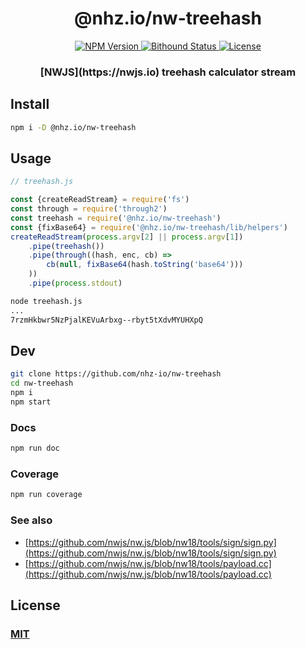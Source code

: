<h1 align="center">@nhz.io/nw-treehash</h1>

<p align="center">
  <a href="https://npmjs.org/package/@nhz.io/nw-treehash">
    <img src="https://img.shields.io/npm/v/@nhz.io/nw-treehash.svg?style=flat"
         alt="NPM Version">
  </a>

  <a href="https://www.bithound.io/github/nhz-io/nw-treehash">
    <img src="https://www.bithound.io/github/nhz-io/nw-treehash/badges/score.svg"
         alt="Bithound Status">
  </a>

  <a href="https://github.com/nhz-io/nw-treehash/blob/master/LICENSE">
    <img src="https://img.shields.io/github/license/nhz-io/nw-treehash.svg?style=flat"
         alt="License">
  </a>
</p>

<h3 align="center">[NWJS](https://nwjs.io) treehash calculator stream<h2>

## Install
```bash
npm i -D @nhz.io/nw-treehash
```

## Usage
```js
// treehash.js

const {createReadStream} = require('fs')
const through = require('through2')
const treehash = require('@nhz.io/nw-treehash')
const {fixBase64} = require('@nhz.io/nw-treehash/lib/helpers')
createReadStream(process.argv[2] || process.argv[1])
	.pipe(treehash())
	.pipe(through((hash, enc, cb) =>
        cb(null, fixBase64(hash.toString('base64')))
    ))
	.pipe(process.stdout)

```

```bash
node treehash.js
...
7rzmHkbwr5NzPjalKEVuArbxg--rbyt5tXdvMYUHXpQ
```

## Dev

```bash
git clone https://github.com/nhz-io/nw-treehash
cd nw-treehash
npm i
npm start
```

### Docs
```bash
npm run doc
```

### Coverage
```bash
npm run coverage
```

### See also

* [https://github.com/nwjs/nw.js/blob/nw18/tools/sign/sign.py](https://github.com/nwjs/nw.js/blob/nw18/tools/sign/sign.py)
* [https://github.com/nwjs/nw.js/blob/nw18/tools/payload.cc](https://github.com/nwjs/nw.js/blob/nw18/tools/payload.cc)

## License

### [MIT](LICENSE)
